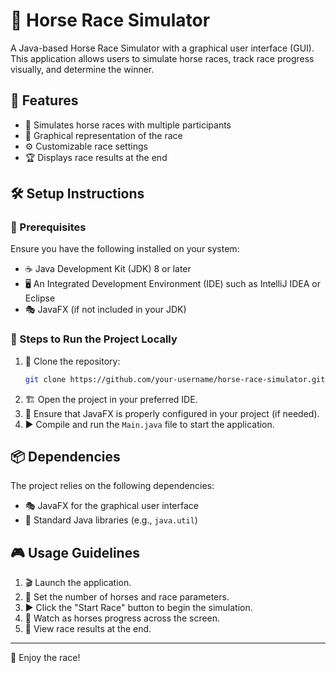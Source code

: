 # 🏇 Horse Race Simulator

A Java-based Horse Race Simulator with a graphical user interface (GUI). This application allows users to simulate horse races, track race progress visually, and determine the winner.

## 🎯 Features
- 🏁 Simulates horse races with multiple participants
- 🎨 Graphical representation of the race
- ⚙️ Customizable race settings
- 🏆 Displays race results at the end

## 🛠️ Setup Instructions

### 📌 Prerequisites
Ensure you have the following installed on your system:
- ☕ Java Development Kit (JDK) 8 or later
- 🖥️ An Integrated Development Environment (IDE) such as IntelliJ IDEA or Eclipse
- 🎭 JavaFX (if not included in your JDK)

### 🚀 Steps to Run the Project Locally
1. 📂 Clone the repository:
   ```sh
   git clone https://github.com/your-username/horse-race-simulator.git
   ```
2. 🏗️ Open the project in your preferred IDE.
3. 🔧 Ensure that JavaFX is properly configured in your project (if needed).
4. ▶️ Compile and run the `Main.java` file to start the application.

## 📦 Dependencies
The project relies on the following dependencies:
- 🎭 JavaFX for the graphical user interface
- 📜 Standard Java libraries (e.g., `java.util`)

## 🎮 Usage Guidelines
1. 🎬 Launch the application.
2. 🏇 Set the number of horses and race parameters.
3. ▶️ Click the "Start Race" button to begin the simulation.
4. 👀 Watch as horses progress across the screen.
5. 🏅 View race results at the end.

---

🏇 Enjoy the race!
